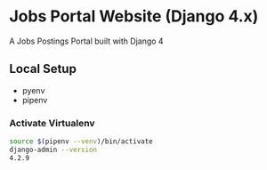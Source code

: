 # Jobs Portal Website (Django 4.x)
A Jobs Postings Portal built with Django 4

## Local Setup
- pyenv
- pipenv

### Activate Virtualenv
```sh
source $(pipenv --venv)/bin/activate
django-admin --version
4.2.9
```